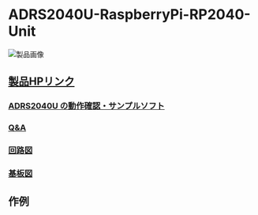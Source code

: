 # ADRS2040U-RaspberryPi-RP2040-Unit

![製品画像](https://bit-trade-one.co.jp/wp/wp-content/uploads/2023/02/1030%E3%83%90%E3%83%8A%E3%83%BC-2-1024x483.jpg)

## [製品HPリンク](https://bit-trade-one.co.jp/adrs2040u)

### [ADRS2040U の動作確認・サンプルソフト](https://github.com/bit-trade-one/ADRS2040U/tree/master/Sample)  

### [Q&A](FAQ.md)

### [回路図](https://github.com/bit-trade-one/ADRS2040U/tree/master/Schematics)

### [基板図](https://github.com/bit-trade-one/ADRS2040U/tree/master/Dimensions)

## 作例

